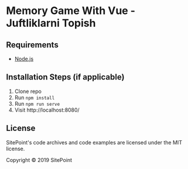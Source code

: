 # Memory Game With Vue - Juftliklarni Topish

## Requirements

* [Node.js](http://nodejs.org/)

## Installation Steps (if applicable)

1. Clone repo
2. Run `npm install`
3. Run `npm run serve`
4. Visit http://localhost:8080/

## License

SitePoint's code archives and code examples are licensed under the MIT license.

Copyright © 2019 SitePoint
